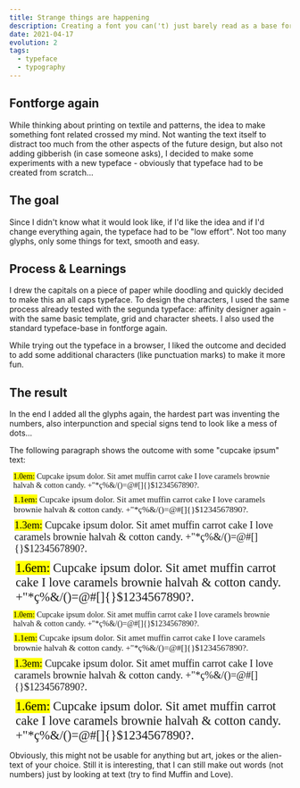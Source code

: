 ```yaml
---
title: Strange things are happening
description: Creating a font you can('t) just barely read as a base for another project
date: 2021-04-17
evolution: 2
tags:
  - typeface
  - typography
---
```


## Fontforge again

While thinking about printing on textile and patterns, the idea to make something font related crossed my mind. Not wanting the text itself to distract too much from the other aspects of the future design, but also not adding gibberish (in case someone asks), I decided to make some experiments with a new typeface - obviously that typeface had to be created from scratch...

## The goal

Since I didn't know what it would look like, if I'd like the idea and if I'd change everything again, the typeface had to be "low effort". Not too many glyphs, only some things for text, smooth and easy. 

## Process & Learnings

I drew the capitals on a piece of paper while doodling and quickly decided to make this an all caps typeface. To design the characters, I used the same process already tested with the segunda typeface: affinity designer again - with the same basic template, grid and character sheets. I also used the standard typeface-base in fontforge again. 

While trying out the typeface in a browser, I liked the outcome and decided to add some additional characters (like punctuation marks) to make it more fun. 

## The result

In the end I added all the glyphs again, the hardest part was inventing the numbers, also interpunction and special signs tend to look like a mess of dots...

The following paragraph shows the outcome with some "cupcake ipsum" text: 

<style>
@font-face {
  font-family: 'tresetrangeregular';
  src: url('/fonts/article/tresetrange-regular-webfont.woff2') format('woff2'),
       url('/fonts/article/tresetrange-regular-webfont.woff') format('woff');
  font-weight: normal;
  font-style: normal;

}
</style>


<div class="text_sample">
<p style="font-family:'tresetrangeregular';font-size:1em; margin: 0.5em"> <mark>1.0em:</mark> Cupcake ipsum dolor. Sit amet muffin carrot cake I love caramels brownie halvah & cotton candy. +"*ç%&/()=@#[]{}$1234567890?. </p>
<p style="font-family:'tresetrangeregular';font-size:1.1em; margin: 0.5em"> <mark>1.1em:</mark> Cupcake ipsum dolor. Sit amet muffin carrot cake I love caramels brownie halvah & cotton candy. +"*ç%&/()=@#[]{}$1234567890?. </p>
<p style="font-family:'tresetrangeregular';font-size:1.3em; margin: 0.5em"> <mark>1.3em:</mark> Cupcake ipsum dolor. Sit amet muffin carrot cake I love caramels brownie halvah & cotton candy. +"*ç%&/()=@#[]{}$1234567890?. </p>
<p style="font-family:'tresetrangeregular';font-size:1.6em; margin: 0.5em"> <mark>1.6em:</mark> Cupcake ipsum dolor. Sit amet muffin carrot cake I love caramels brownie halvah & cotton candy. +"*ç%&/()=@#[]{}$1234567890?. </p>
</div>
<div class="text_sample_inverted">
<p style="font-family:'tresetrangeregular';font-size:1em; margin: 0.5em"> <mark>1.0em:</mark> Cupcake ipsum dolor. Sit amet muffin carrot cake I love caramels brownie halvah & cotton candy. +"*ç%&/()=@#[]{}$1234567890?. </p>
<p style="font-family:'tresetrangeregular';font-size:1.1em; margin: 0.5em"> <mark>1.1em:</mark> Cupcake ipsum dolor. Sit amet muffin carrot cake I love caramels brownie halvah & cotton candy. +"*ç%&/()=@#[]{}$1234567890?. </p>
<p style="font-family:'tresetrangeregular';font-size:1.3em; margin: 0.5em"> <mark>1.3em:</mark> Cupcake ipsum dolor. Sit amet muffin carrot cake I love caramels brownie halvah & cotton candy. +"*ç%&/()=@#[]{}$1234567890?. </p>
<p style="font-family:'tresetrangeregular';font-size:1.6em; margin: 0.5em"> <mark>1.6em:</mark> Cupcake ipsum dolor. Sit amet muffin carrot cake I love caramels brownie halvah & cotton candy. +"*ç%&/()=@#[]{}$1234567890?. </p>
</div>

Obviously, this might not be usable for anything but art, jokes or the alien-text of your choice. Still it is interesting, that I can still make out words (not numbers) just by looking at text (try to find Muffin and Love). 
